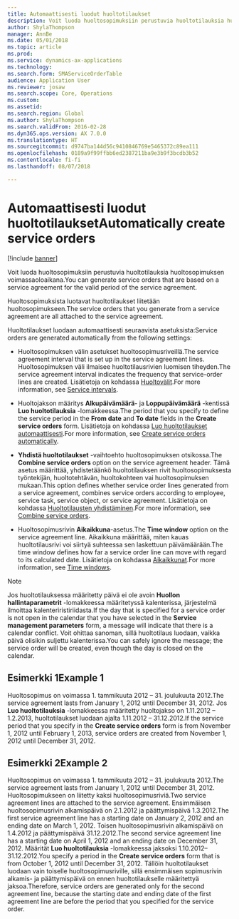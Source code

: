 ```yaml
---
title: Automaattisesti luodut huoltotilaukset
description: Voit luoda huoltosopimuksiin perustuvia huoltotilauksia huoltosopimuksen voimassaoloaikana.
author: ShylaThompson
manager: AnnBe
ms.date: 05/01/2018
ms.topic: article
ms.prod: 
ms.service: dynamics-ax-applications
ms.technology: 
ms.search.form: SMAServiceOrderTable
audience: Application User
ms.reviewer: josaw
ms.search.scope: Core, Operations
ms.custom: 
ms.assetid: 
ms.search.region: Global
ms.author: ShylaThompson
ms.search.validFrom: 2016-02-28
ms.dyn365.ops.version: AX 7.0.0
ms.translationtype: HT
ms.sourcegitcommit: d9747ba144d56c9410846769e5465372c89ea111
ms.openlocfilehash: 0189a9f99ffbb6ed2387211ba9e3b9f3bcdb3b52
ms.contentlocale: fi-fi
ms.lasthandoff: 08/07/2018

---
```


# <a name="automatically-create-service-orders"></a><span data-ttu-id="3f6a9-103">Automaattisesti luodut huoltotilaukset</span><span class="sxs-lookup"><span data-stu-id="3f6a9-103">Automatically create service orders</span></span> 

[!include [banner](../includes/banner.md)]


<span data-ttu-id="3f6a9-104">Voit luoda huoltosopimuksiin perustuvia huoltotilauksia huoltosopimuksen voimassaoloaikana.</span><span class="sxs-lookup"><span data-stu-id="3f6a9-104">You can generate service orders that are based on a service agreement for the valid period of the service agreement.</span></span>

<span data-ttu-id="3f6a9-105">Huoltosopimuksista luotavat huoltotilaukset liitetään huoltosopimukseen.</span><span class="sxs-lookup"><span data-stu-id="3f6a9-105">The service orders that you generate from a service agreement are all attached to the service agreement.</span></span>

<span data-ttu-id="3f6a9-106">Huoltotilaukset luodaan automaattisesti seuraavista asetuksista:</span><span class="sxs-lookup"><span data-stu-id="3f6a9-106">Service orders are generated automatically from the following settings:</span></span>

  - <span data-ttu-id="3f6a9-107">Huoltosopimuksen välin asetukset huoltosopimusriveillä.</span><span class="sxs-lookup"><span data-stu-id="3f6a9-107">The service agreement interval that is set up in the service agreement lines.</span></span> <span data-ttu-id="3f6a9-108">Huoltosopimuksen väli ilmaisee huoltotilausrivien luomisen tiheyden.</span><span class="sxs-lookup"><span data-stu-id="3f6a9-108">The service agreement interval indicates the frequency that service-order lines are created.</span></span> <span data-ttu-id="3f6a9-109">Lisätietoja on kohdassa [Huoltovälit](service-intervals.md).</span><span class="sxs-lookup"><span data-stu-id="3f6a9-109">For more information, see [Service intervals](service-intervals.md).</span></span>

  - <span data-ttu-id="3f6a9-110">Huoltojakson määritys **Alkupäivämäärä**- ja **Loppupäivämäärä** -kentissä **Luo huoltotilauksia** -lomakkeessa.</span><span class="sxs-lookup"><span data-stu-id="3f6a9-110">The period that you specify to define the service period in the **From date** and **To date** fields in the **Create service orders** form.</span></span> <span data-ttu-id="3f6a9-111">Lisätietoja on kohdassa [Luo huoltotilaukset automaattisesti](create-service-orders-automatically.md).</span><span class="sxs-lookup"><span data-stu-id="3f6a9-111">For more information, see [Create service orders automatically](create-service-orders-automatically.md).</span></span>

  - <span data-ttu-id="3f6a9-112">**Yhdistä huoltotilaukset** -vaihtoehto huoltosopimuksen otsikossa.</span><span class="sxs-lookup"><span data-stu-id="3f6a9-112">The **Combine service orders** option on the service agreement header.</span></span> <span data-ttu-id="3f6a9-113">Tämä asetus määrittää, yhdistetäänkö huoltotilauksen rivit huoltosopimuksesta työntekijän, huoltotehtävän, huoltokohteen vai huoltosopimuksen mukaan.</span><span class="sxs-lookup"><span data-stu-id="3f6a9-113">This option defines whether service order lines generated from a service agreement, combines service orders according to employee, service task, service object, or service agreement.</span></span> <span data-ttu-id="3f6a9-114">Lisätietoja on kohdassa [Huoltotilausten yhdistäminen](combine-service-orders.md).</span><span class="sxs-lookup"><span data-stu-id="3f6a9-114">For more information, see [Combine service orders](combine-service-orders.md).</span></span>

  - <span data-ttu-id="3f6a9-115">Huoltosopimusrivin **Aikaikkuna**-asetus.</span><span class="sxs-lookup"><span data-stu-id="3f6a9-115">The **Time window** option on the service agreement line.</span></span> <span data-ttu-id="3f6a9-116">Aikaikkuna määrittää, miten kauas huoltotilausrivi voi siirtyä suhteessa sen laskettuun päivämäärään.</span><span class="sxs-lookup"><span data-stu-id="3f6a9-116">The time window defines how far a service order line can move with regard to its calculated date.</span></span> <span data-ttu-id="3f6a9-117">Lisätietoja on kohdassa [Aikaikkunat](time-windows.md).</span><span class="sxs-lookup"><span data-stu-id="3f6a9-117">For more information, see [Time windows](time-windows.md).</span></span>


> [!NOTE]
> <P><span data-ttu-id="3f6a9-118">Jos huoltotilauksessa määritetty päivä ei ole avoin <STRONG>Huollon hallintaparametrit</STRONG> -lomakkeessa määritetyssä kalenterissa, järjestelmä ilmoittaa kalenteriristiriidasta.</span><span class="sxs-lookup"><span data-stu-id="3f6a9-118">If the day that is specified for a service order is not open in the calendar that you have selected in the <STRONG>Service management parameters</STRONG> form, a message will indicate that there is a calendar conflict.</span></span> <span data-ttu-id="3f6a9-119">Voit ohittaa sanoman, sillä huoltotilaus luodaan, vaikka päivä olisikin suljettu kalenterissa.</span><span class="sxs-lookup"><span data-stu-id="3f6a9-119">You can safely ignore the message; the service order will be created, even though the day is closed on the calendar.</span></span></P>

## <a name="example-1"></a><span data-ttu-id="3f6a9-120">Esimerkki 1</span><span class="sxs-lookup"><span data-stu-id="3f6a9-120">Example 1</span></span>

<span data-ttu-id="3f6a9-121">Huoltosopimus on voimassa 1. tammikuuta 2012 – 31. joulukuuta 2012.</span><span class="sxs-lookup"><span data-stu-id="3f6a9-121">The service agreement lasts from January 1, 2012 until December 31, 2012.</span></span> <span data-ttu-id="3f6a9-122">Jos **Luo huoltotilauksia** -lomakkeessa määritetty huoltojakso on 1.11.2012 – 1.2.2013, huoltotilaukset luodaan ajalta 1.11.2012 – 31.12.2012.</span><span class="sxs-lookup"><span data-stu-id="3f6a9-122">If the service period that you specify in the **Create service orders** form is from November 1, 2012 until February 1, 2013, service orders are created from November 1, 2012 until December 31, 2012.</span></span>

## <a name="example-2"></a><span data-ttu-id="3f6a9-123">Esimerkki 2</span><span class="sxs-lookup"><span data-stu-id="3f6a9-123">Example 2</span></span>

<span data-ttu-id="3f6a9-124">Huoltosopimus on voimassa 1. tammikuuta 2012 – 31. joulukuuta 2012.</span><span class="sxs-lookup"><span data-stu-id="3f6a9-124">The service agreement lasts from January 1, 2012 until December 31, 2012.</span></span> <span data-ttu-id="3f6a9-125">Huoltosopimukseen on liitetty kaksi huoltosopimusriviä.</span><span class="sxs-lookup"><span data-stu-id="3f6a9-125">Two service agreement lines are attached to the service agreement.</span></span> <span data-ttu-id="3f6a9-126">Ensimmäisen huoltosopimusrivin alkamispäivä on 2.1.2012 ja päättymispäivä 1.3.2012.</span><span class="sxs-lookup"><span data-stu-id="3f6a9-126">The first service agreement line has a starting date on January 2, 2012 and an ending date on March 1, 2012.</span></span> <span data-ttu-id="3f6a9-127">Toisen huoltosopimusrivin alkamispäivä on 1.4.2012 ja päättymispäivä 31.12.2012.</span><span class="sxs-lookup"><span data-stu-id="3f6a9-127">The second service agreement line has a starting date on April 1, 2012 and an ending date on December 31, 2012.</span></span> <span data-ttu-id="3f6a9-128">Määrität **Luo huoltotilauksia** -lomakkeessa jaksoksi 1.10.2012–31.12.2012.</span><span class="sxs-lookup"><span data-stu-id="3f6a9-128">You specify a period in the **Create service orders** form that is from October 1, 2012 until December 31, 2012.</span></span> <span data-ttu-id="3f6a9-129">Tällöin huoltotilaukset luodaan vain toiselle huoltosopimusriville, sillä ensimmäisen sopimusrivin alkamis- ja päättymispäivä on ennen huoltotilaukselle määritettyä jaksoa.</span><span class="sxs-lookup"><span data-stu-id="3f6a9-129">Therefore, service orders are generated only for the second agreement line, because the starting date and ending date of the first agreement line are before the period that you specified for the service order.</span></span>

  



